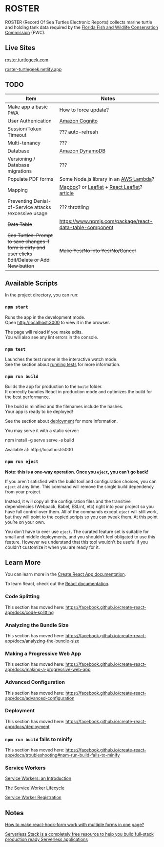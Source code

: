 # ROSTER
ROSTER (Record Of Sea Turtles Electronic Reports) collects marine turtle and holding tank data required by the [Florida Fish and Wildlife Conservation Commission](https://myfwc.com/wildlifehabitats/wildlife/sea-turtle/) (FWC).

## Live Sites

[roster.turtlegeek.com](https://roster.turtlegeek.com/)

[roster-turtlegeek.netlify.app](https://roster-turtlegeek.netlify.app/)

## TODO

| Item | Notes |
|------|-------|
| Make app a basic PWA | How to force update? |
| User Authenication | [Amazon Cognito](https://aws.amazon.com/cognito/) |
| Session/Token Timeout | ??? auto-refresh |
| Multi-tenancy | ??? |
| Database | [Amazon DynamoDB](https://aws.amazon.com/dynamodb) |
| Versioning / Database migrations | ??? |
| Populate PDF forms | Some Node.js library in an [AWS Lambda](https://aws.amazon.com/lambda)? |
| Mapping | [Mapbox](https://www.mapbox.com/)? or [Leaflet](https://leafletjs.com/) + [React Leaflet](https://react-leaflet.js.org/)? [article](https://www.smashingmagazine.com/2020/02/javascript-maps-react-leaflet/) |
| Preventing Denial-of-Service attacks /excessive usage | ??? throttling |
| ~~Data Table~~ | https://www.npmjs.com/package/react-data-table-component |
| ~~Sea Turtles: Prompt to save changes if form is dirty and user clicks Edit/Delete or Add New button~~ | ~~Make Yes/No into Yes/No/Cancel~~ |

## Available Scripts

In the project directory, you can run:

### `npm start`

Runs the app in the development mode.<br />
Open [http://localhost:3000](http://localhost:3000) to view it in the browser.

The page will reload if you make edits.<br />
You will also see any lint errors in the console.

### `npm test`

Launches the test runner in the interactive watch mode.<br />
See the section about [running tests](https://facebook.github.io/create-react-app/docs/running-tests) for more information.

### `npm run build`

Builds the app for production to the `build` folder.<br />
It correctly bundles React in production mode and optimizes the build for the best performance.

The build is minified and the filenames include the hashes.<br />
Your app is ready to be deployed!

See the section about [deployment](https://facebook.github.io/create-react-app/docs/deployment) for more information.

You may serve it with a static server:

  npm install -g serve
  serve -s build

Available at:  http://localhost:5000

### `npm run eject`

**Note: this is a one-way operation. Once you `eject`, you can’t go back!**

If you aren’t satisfied with the build tool and configuration choices, you can `eject` at any time. This command will remove the single build dependency from your project.

Instead, it will copy all the configuration files and the transitive dependencies (Webpack, Babel, ESLint, etc) right into your project so you have full control over them. All of the commands except `eject` will still work, but they will point to the copied scripts so you can tweak them. At this point you’re on your own.

You don’t have to ever use `eject`. The curated feature set is suitable for small and middle deployments, and you shouldn’t feel obligated to use this feature. However we understand that this tool wouldn’t be useful if you couldn’t customize it when you are ready for it.

## Learn More

You can learn more in the [Create React App documentation](https://facebook.github.io/create-react-app/docs/getting-started).

To learn React, check out the [React documentation](https://reactjs.org/).

### Code Splitting

This section has moved here: https://facebook.github.io/create-react-app/docs/code-splitting

### Analyzing the Bundle Size

This section has moved here: https://facebook.github.io/create-react-app/docs/analyzing-the-bundle-size

### Making a Progressive Web App

This section has moved here: https://facebook.github.io/create-react-app/docs/making-a-progressive-web-app

### Advanced Configuration

This section has moved here: https://facebook.github.io/create-react-app/docs/advanced-configuration

### Deployment

This section has moved here: https://facebook.github.io/create-react-app/docs/deployment

### `npm run build` fails to minify

This section has moved here: https://facebook.github.io/create-react-app/docs/troubleshooting#npm-run-build-fails-to-minify

### Service Workers

[Service Workers: an Introduction](https://developers.google.com/web/fundamentals/primers/service-workers)

[The Service Worker Lifecycle](https://developers.google.com/web/fundamentals/primers/service-workers/lifecycle)

[Service Worker Registration](https://developers.google.com/web/fundamentals/primers/service-workers/registration)

## Notes

[How to make react-hook-form work with multiple forms in one page?](https://stackoverflow.com/questions/60276510/how-to-make-react-hook-form-work-with-multiple-forms-in-one-page)

[Serverless Stack is a completely free resource to help you build full-stack production ready Serverless applications](https://serverless-stack.com/)

